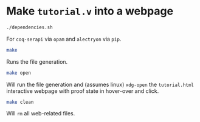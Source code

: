 # Make `tutorial.v` into a webpage

``` sh
./dependencies.sh
```
For `coq-serapi` via `opam` and `alectryon` via `pip`. 

``` sh
make
```
Runs the file generation.

``` sh
make open
```
Will run the file generation and (assumes linux) `xdg-open` the `tutorial.html` interactive webpage with proof state in hover-over and click. 

``` sh
make clean
```
Will `rm` all web-related files.

